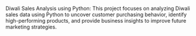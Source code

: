 Diwali Sales Analysis using Python:
This project focuses on analyzing Diwali sales data using Python to uncover customer purchasing behavior, identify high-performing products, and provide business insights to improve future marketing strategies.
